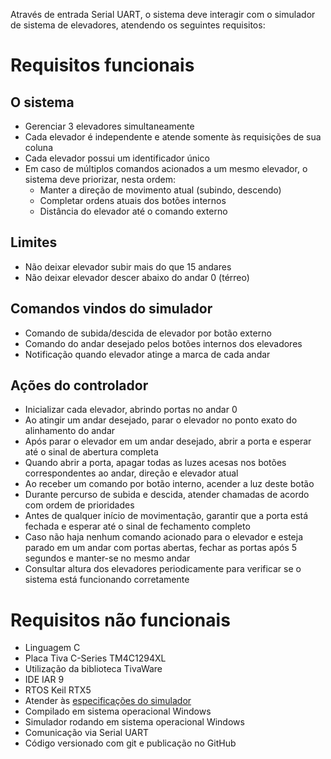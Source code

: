 Através de entrada Serial UART, o sistema deve interagir com o simulador de
sistema de elevadores, atendendo os seguintes requisitos:

# Requisitos funcionais

## O sistema

- Gerenciar 3 elevadores simultaneamente
- Cada elevador é independente e atende somente às requisições de sua coluna
- Cada elevador possui um identificador único
- Em caso de múltiplos comandos acionados a um mesmo elevador, o sistema deve priorizar, nesta ordem:
  - Manter a direção de movimento atual (subindo, descendo)
  - Completar ordens atuais dos botões internos
  - Distância do elevador até o comando externo

## Limites

- Não deixar elevador subir mais do que 15 andares
- Não deixar elevador descer abaixo do andar 0 (térreo)

## Comandos vindos do simulador

- Comando de subida/descida de elevador por botão externo
- Comando do andar desejado pelos botões internos dos elevadores
- Notificação quando elevador atinge a marca de cada andar

## Ações do controlador

- Inicializar cada elevador, abrindo portas no andar 0
- Ao atingir um andar desejado, parar o elevador no ponto exato do alinhamento do andar
- Após parar o elevador em um andar desejado, abrir a porta e esperar até o sinal de abertura completa
- Quando abrir a porta, apagar todas as luzes acesas nos botões correspondentes ao andar, direção e elevador atual
- Ao receber um comando por botão interno, acender a luz deste botão
- Durante percurso de subida e descida, atender chamadas de acordo com ordem de prioridades
- Antes de qualquer início de movimentação, garantir que a porta está fechada e esperar até o sinal de fechamento completo
- Caso não haja nenhum comando acionado para o elevador e esteja parado em um andar com portas abertas, fechar as portas após 5 segundos e manter-se no mesmo andar
- Consultar altura dos elevadores periodicamente para verificar se o sistema está funcionando corretamente

# Requisitos não funcionais

- Linguagem C
- Placa Tiva C-Series TM4C1294XL
- Utilização da biblioteca TivaWare
- IDE IAR 9
- RTOS Keil RTX5
- Atender às [especificações do simulador](../docs/simulator_spec.pdf)
- Compilado em sistema operacional Windows
- Simulador rodando em sistema operacional Windows
- Comunicação via Serial UART
- Código versionado com git e publicação no GitHub
